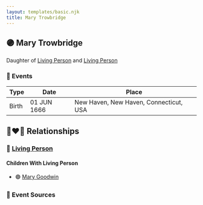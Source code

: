 ```yaml
---
layout: templates/basic.njk
title: Mary Trowbridge
---
```

## 🟣 Mary Trowbridge

Daughter of [Living Person](/people/5/57269298) and [Living Person](/people/3/33832688)

### 📆 Events

Type | Date | Place
------ | ------ | ------
Birth | 01 JUN 1666 | New Haven, New Haven, Connecticut, USA

## 👩‍❤️‍👨 Relationships

### 🔵 [Living Person](/people/3/39421908)

#### Children With Living Person
* 🟣 [Mary Goodwin](/people/4/49404198)
### 📰 Event Sources
